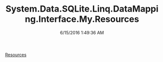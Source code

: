﻿---
title: System.Data.SQLite.Linq.DataMapping.Interface.My.Resources
date: 6/15/2016 1:49:36 AM
---

[Resources](T-System.Data.SQLite.Linq.DataMapping.Interface.My.Resources.Resources.html)
